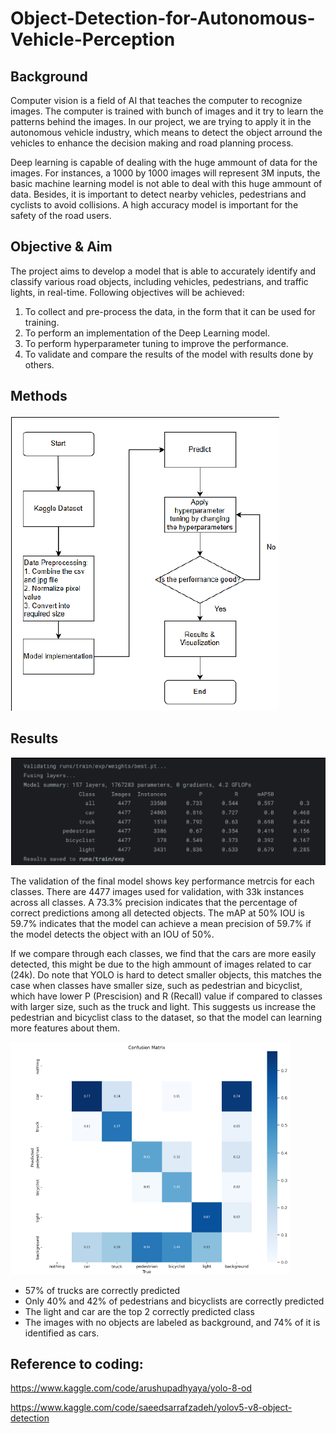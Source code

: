 # Object-Detection-for-Autonomous-Vehicle-Perception

## Background
Computer vision is a field of AI that teaches the computer to recognize images. The computer is trained with bunch of images and it try to learn the patterns behind the images. In our project, we are trying to apply it in the autonomous vehicle industry, which means to detect the object arround the vehicles to enhance the decision making and road planning process. 

Deep learning is capable of dealing with the huge ammount of data for the images. For instances, a 1000 by 1000 images will represent 3M inputs, the basic machine learning model is not able to deal with this huge ammount of data. Besides, it is important to detect nearby vehicles, pedestrians and cyclists to avoid collisions. A high accuracy model is important for the safety of the road users.

##  Objective & Aim
The project aims to develop a model that is able to accurately identify and classify various road 
objects, including vehicles, pedestrians, and traffic lights, in real-time. Following objectives will 
be achieved:
1. To collect and pre-process the data, in the form that it can be used for training.
2. To perform an implementation of the Deep Learning model.
3. To perform hyperparameter tuning to improve the performance.
4. To validate and compare the results of the model with results done by others.

## Methods
![WorkFlow](images/Workflow.png)

## Results
![Results](images/results.png)

The validation of the final model shows key performance metrcis for each classes. There are 4477 images used for validation, with 33k instances across all classes. A 73.3% precision indicates that the percentage of correct predictions among all detected objects. The mAP at 50% IOU is 59.7% indicates that the model can achieve a mean precision of 59.7% if the model detects the object with an IOU of 50%.

If we compare through each classes, we find that the cars are more easily detected, this might be due to the high ammount of images related to car (24k). Do note that YOLO is hard to detect smaller objects, this matches the case when classes have smaller size, such as pedestrian and bicyclist, which have lower P (Prescision) and R (Recall) value if compared to 
classes with larger size, such as the truck and light. This suggests us increase the pedestrian and 
bicyclist class to the dataset, so that the model can learning more features about them. 

![Confusion Matrix](images/cf.png)
- 57% of trucks are correctly predicted
- Only 40% and 42% of pedestrians and bicyclists are correctly predicted
- The light and car are the top 2 correctly predicted class
- The images with no objects are labeled as background, and 74% of it is identified as cars.
  

## Reference to coding:
https://www.kaggle.com/code/arushupadhyaya/yolo-8-od

https://www.kaggle.com/code/saeedsarrafzadeh/yolov5-v8-object-detection

